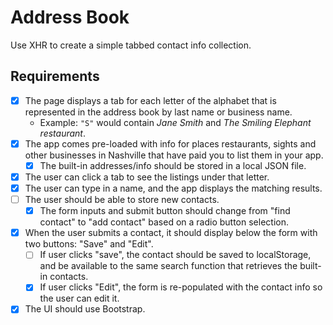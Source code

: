 # Address Book

Use XHR to create a simple tabbed contact info collection.

## Requirements

- [x] The page displays a tab for each letter of the alphabet that is represented in the address book by last name or business name.
    - Example: `"S"` would contain _Jane Smith_ and _The Smiling Elephant restaurant_.
- [x] The app comes pre-loaded with info for places restaurants, sights and other businesses in Nashville that have paid you to list them in your app.
    - [x] The built-in addresses/info should be stored in a local JSON file.
- [x] The user can click a tab to see the listings under that letter.
- [x] The user can type in a name, and the app displays the matching results.
- [ ] The user should be able to store new contacts.
    - [x] The form inputs and submit button should change from "find contact" to "add contact" based on a radio button selection.
- [x] When the user submits a contact, it should display below the form with two buttons: "Save" and "Edit".
    - [ ] If user clicks "save", the contact should be saved to localStorage, and be available to the same search function that retrieves the built-in contacts.
    - [x] If user clicks "Edit", the form is re-populated with the contact info so the user can edit it.
- [x] The UI should use Bootstrap.